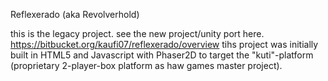 Reflexerado (aka Revolverhold)

this is the legacy project. see the new project/unity port here. https://bitbucket.org/kaufi07/reflexerado/overview
tihs project was initially built in HTML5 and Javascript with Phaser2D to target the "kuti"-platform (proprietary 2-player-box platform as haw games master project).

